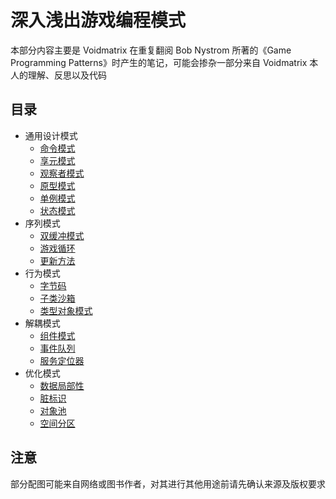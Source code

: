 # 深入浅出游戏编程模式

本部分内容主要是 Voidmatrix 在重复翻阅 Bob Nystrom 所著的《Game Programming Patterns》时产生的笔记，可能会掺杂一部分来自 Voidmatrix 本人的理解、反思以及代码

## 目录

+ 通用设计模式
    + [命令模式](命令模式.md)
    + [享元模式](享元模式.md)
    + [观察者模式](观察者模式.md)
    + [原型模式](原型模式.md)
    + [单例模式](单例模式.md)
    + [状态模式](状态模式.md)
+ 序列模式
    + [双缓冲模式](双缓冲模式.md)
    + [游戏循环](游戏循环.md)
    + [更新方法](更新方法.md)
+ 行为模式
    + [字节码](字节码.md)
    + [子类沙箱](子类沙箱.md)
    + [类型对象模式](类型对象模式.md)
+ 解耦模式
    + [组件模式](组件模式.md)
    + [事件队列](事件队列.md)
    + [服务定位器](服务定位器.md)
+ 优化模式
    + [数据局部性](数据局部性.md)
    + [脏标识](脏标识.md)
    + [对象池](对象池.md)
    + [空间分区](空间分区.md)

## 注意

部分配图可能来自网络或图书作者，对其进行其他用途前请先确认来源及版权要求
